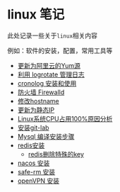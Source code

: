 # linux 笔记

此处记录一些关于`linux`相关内容

例如：软件的安装，配置，常用工具等

- [更新为阿里云的Yum源](yum/UpdateYum.md)
- [利用 logrotate 管理日志](log/logrotate.md)
- [cronolog 安装和使用](log/cronologinstall.md)
- [防火墙 Firewalld](Firewalld.md)
- [修改hostname](upd_hostname.md)
- [更新为静态IP](UpdateIp.md)
- [Linux系统CPU占用100%原因分析](cpu_100.md)
- [安装git-lab](soft/git-lab/install.md)
- [Mysql 编译安装步骤](mysql/install.md)
- [redis安装](soft/redis/redis.md)
  - [redis删除特殊的key](soft/redis/redis_del_key.md)
- [nacos 安装](soft/nacos/install.md)
- [safe-rm 安装](soft/safe-rm/safe-rm.md)
- [openVPN 安装](openVPN/openVPN.md)
